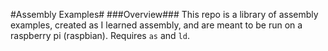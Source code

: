 #Assembly Examples#
###Overview###
This repo is a library of assembly examples, created as I learned assembly, and are meant to be run on a raspberry pi (raspbian).
Requires `as` and `ld`.
